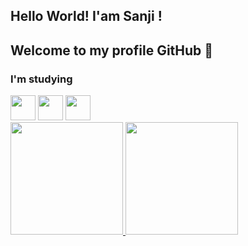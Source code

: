 ## Hello World! I'am Sanji ! 
## Welcome to my profile GitHub 👋

### I'm studying

<img src="https://cdn.jsdelivr.net/gh/devicons/devicon/icons/c/c-original.svg" width="40" height="40"/>
<img src="https://cdn.jsdelivr.net/gh/devicons/devicon/icons/cplusplus/cplusplus-original.svg" width="40" height="40"/>
<img src="https://cdn.jsdelivr.net/gh/devicons/devicon/icons/python/python-original.svg" width="40" height="40"/>






<div>
<a href="https://github.com/Sanjisz">
<img height="180em" src="https://github-readme-stats.vercel.app/api/top-langs/?username=Sanjisz&layout=compact&langs_count=7&theme=dracula"/>
<img height="180em" src="https://github-readme-stats.vercel.app/api?username=Sanjisz&show_icons=true&theme=dracula&include_all_commits=true&count_private=true"/>
</div>
